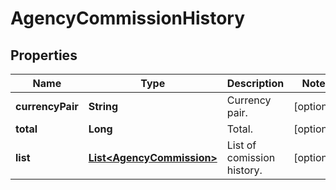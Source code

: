
# AgencyCommissionHistory

## Properties

Name | Type | Description | Notes
------------ | ------------- | ------------- | -------------
**currencyPair** | **String** | Currency pair. |  [optional]
**total** | **Long** | Total. |  [optional]
**list** | [**List&lt;AgencyCommission&gt;**](AgencyCommission.md) | List of comission history. |  [optional]

